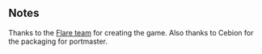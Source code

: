## Notes

Thanks to the [Flare team](https://github.com/flareteam/flare-engine) for creating the game.  Also thanks to Cebion for the packaging for portmaster.

